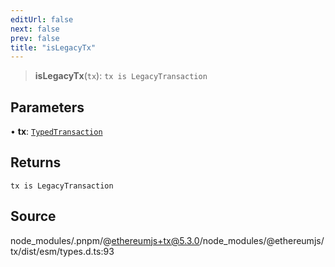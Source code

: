 ```yaml
---
editUrl: false
next: false
prev: false
title: "isLegacyTx"
---
```


> **isLegacyTx**(`tx`): `tx is LegacyTransaction`

## Parameters

• **tx**: [`TypedTransaction`](/reference/tevm/tx/type-aliases/typedtransaction/)

## Returns

`tx is LegacyTransaction`

## Source

node\_modules/.pnpm/@ethereumjs+tx@5.3.0/node\_modules/@ethereumjs/tx/dist/esm/types.d.ts:93
